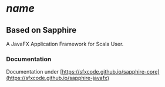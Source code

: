 # $name$

## Based on Sapphire

A JavaFX Application Framework for Scala User.

### Documentation

Documentation under [https://sfxcode.github.io/sapphire-core](https://sfxcode.github.io/sapphire-javafx)


